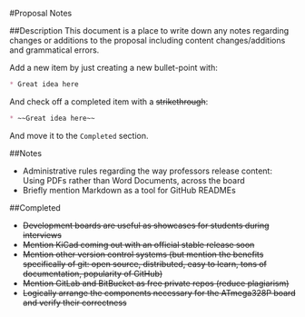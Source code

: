 #Proposal Notes

##Description
This document is a place to write down any notes regarding changes or additions to the proposal including content changes/additions and grammatical errors.

Add a new item by just creating a new bullet-point with:
```markdown
* Great idea here
```

And check off a completed item with a ~~strikethrough~~:
```markdown
* ~~Great idea here~~
```
And move it to the `Completed` section.

##Notes
* Administrative rules regarding the way professors release content: Using PDFs rather than Word Documents, across the board
* Briefly mention Markdown as a tool for GitHub READMEs

##Completed
* ~~Development boards are useful as showcases for students during interviews~~
* ~~Mention KiCad coming out with an official stable release soon~~
* ~~Mention other version control systems (but mention the benefits specifically of git: open source, distributed, easy to learn, tons of documentation, popularity of GitHub)~~
* ~~Mention GitLab and BitBucket as free private repos (reduce plagiarism)~~
* ~~Logically arrange the components necessary for the ATmega328P board and verify their correctness~~
